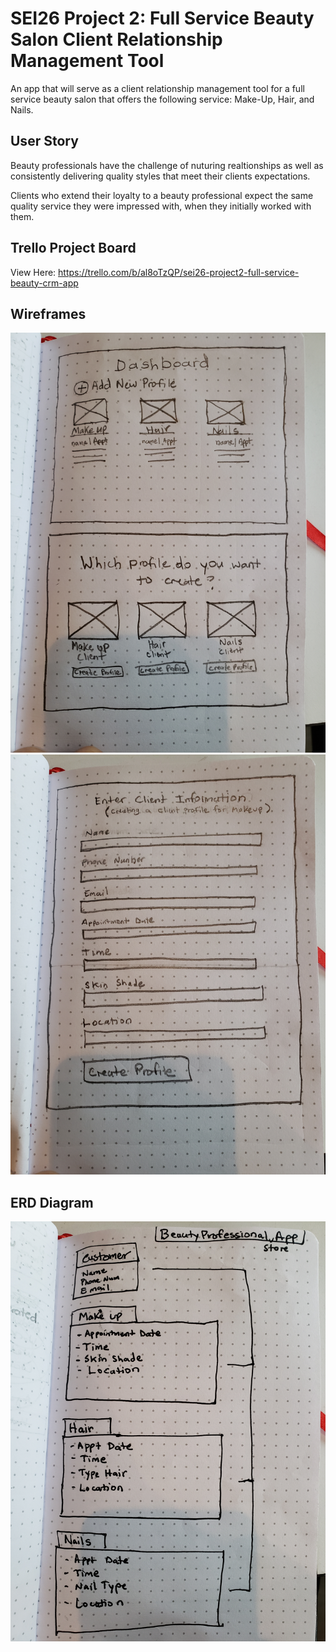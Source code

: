 # SEI26 Project 2: Full Service Beauty Salon Client Relationship Management Tool

An app that will serve as a client relationship management tool for a full service beauty salon that offers the following service: Make-Up, Hair, and Nails. 

## User Story
Beauty professionals have the challenge of nuturing realtionships as well as consistently delivering quality styles that meet their clients expectations. 

Clients who extend their loyalty to a beauty professional expect the same quality service they were impressed with, when they initially worked with them.

## Trello Project Board
View Here: https://trello.com/b/al8oTzQP/sei26-project2-full-service-beauty-crm-app

## Wireframes 
<img src="https://github.com/lrobert4/SEIProject2/blob/master/Wireframes-one.jpg" alt="Wireframe Images One">

<img src="https://github.com/lrobert4/SEIProject2/blob/master/wireframes-two.jpg" alt="Wireframe Images Two">

## ERD Diagram
<img src="https://github.com/lrobert4/SEIProject2/blob/master/ERD_Diagram.jpg" alt="ERD Diagram">


